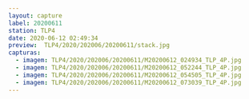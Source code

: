 ```yaml
---
layout: capture
label: 20200611
station: TLP4
date: 2020-06-12 02:49:34
preview:  TLP4/2020/202006/20200611/stack.jpg
capturas:
  - imagem: TLP4/2020/202006/20200611/M20200612_024934_TLP_4P.jpg
  - imagem: TLP4/2020/202006/20200611/M20200612_052244_TLP_4P.jpg
  - imagem: TLP4/2020/202006/20200611/M20200612_054505_TLP_4P.jpg
  - imagem: TLP4/2020/202006/20200611/M20200612_073039_TLP_4P.jpg
---
```

